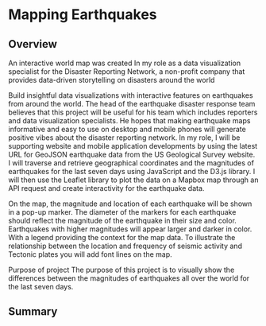 # Mapping Earthquakes
## Overview 
An interactive world map was created 
In my role as a data visualization specialist for the Disaster Reporting Network, a non-profit company that provides data-driven storytelling on disasters around the world 

Build insightful data visualizations with interactive features on earthquakes from around the world. 
The head of the earthquake disaster response team believes that this project will be useful for his team which includes reporters and data visualization specialists. He hopes that making earthquake maps informative and easy to use on desktop and mobile phones will generate positive vibes about the disaster reporting network. 
 In my role, I will be supporting website and mobile application developments by using the latest URL for GeoJSON earthquake data from the US Geological Survey website. I will traverse and retrieve geographical coordinates and the magnitudes of earthquakes for the last seven days using JavaScript and the D3.js library. I will then use the Leaflet library to plot the data on a Mapbox map through an API request and create interactivity for the earthquake data.
 
On the map, the magnitude and location of each earthquake will be shown in a pop-up marker. The diameter of the markers for each earthquake should reflect the magnitude of the earthquake in their size and color. Earthquakes with higher magnitudes will appear larger and darker in color. With a legend providing the context for the map data.
To illustrate the relationship between the location and frequency of seismic activity and Tectonic plates you will add font  lines on the map.

Purpose of project
The purpose of this project is to visually show the differences between the magnitudes of earthquakes all over the world for the last seven days.


## Summary

